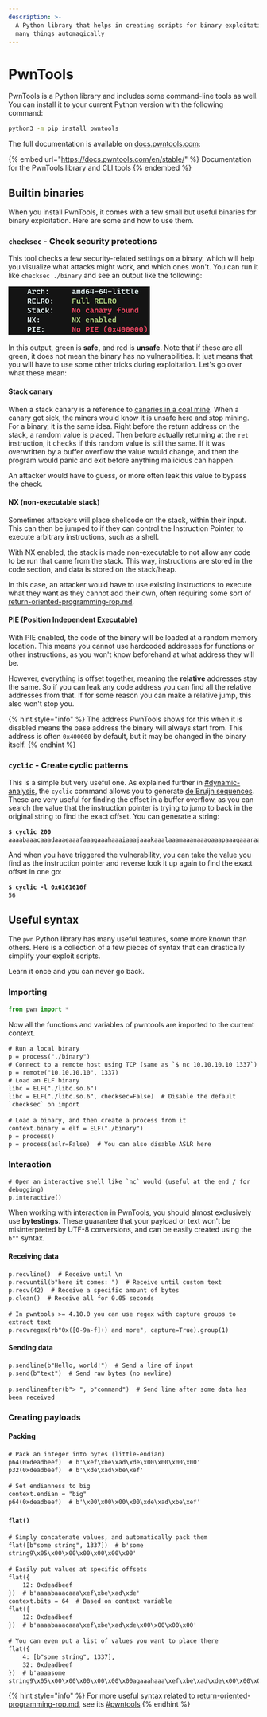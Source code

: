 ```yaml
---
description: >-
  A Python library that helps in creating scripts for binary exploitation, doing
  many things automagically
---
```


# PwnTools

PwnTools is a Python library and includes some command-line tools as well. You can install it to your current Python version with the following command:

```bash
python3 -m pip install pwntools
```

The full documentation is available on [docs.pwntools.com](https://docs.pwntools.com/en/stable/):

{% embed url="https://docs.pwntools.com/en/stable/" %}
Documentation for the PwnTools library and CLI tools
{% endembed %}

## Builtin binaries

When you install PwnTools, it comes with a few small but useful binaries for binary exploitation. Here are some and how to use them.

### `checksec` - Check security protections

This tool checks a few security-related settings on a binary, which will help you visualize what attacks might work, and which ones won't. You can run it like `checksec ./binary` and see an output like the following:

![](../.gitbook/assets/image.png)

In this output, green is **safe,** and red is **unsafe**. Note that if these are all green, it does not mean the binary has no vulnerabilities. It just means that you will have to use some other tricks during exploitation. Let's go over what these mean:

#### Stack canary

When a stack canary is a reference to [canaries in a coal mine](https://en.wikipedia.org/wiki/Sentinel\_species#Historical\_examples). When a canary got sick, the miners would know it is unsafe here and stop mining. For a binary, it is the same idea. Right before the return address on the stack, a random value is placed. Then before actually returning at the `ret` instruction, it checks if this random value is still the same. If it was overwritten by a buffer overflow the value would change, and then the program would panic and exit before anything malicious can happen.

An attacker would have to guess, or more often leak this value to bypass the check. &#x20;

#### NX (non-executable stack)

Sometimes attackers will place shellcode on the stack, within their input. This can then be jumped to if they can control the Instruction Pointer, to execute arbitrary instructions, such as a shell.&#x20;

With NX enabled, the stack is made non-executable to not allow any code to be run that came from the stack. This way, instructions are stored in the code section, and data is stored on the stack/heap.

In this case, an attacker would have to use existing instructions to execute what they want as they cannot add their own, often requiring some sort of [return-oriented-programming-rop.md](return-oriented-programming-rop.md "mention").&#x20;

#### PIE (Position Independent Executable)

With PIE enabled, the code of the binary will be loaded at a random memory location. This means you cannot use hardcoded addresses for functions or other instructions, as you won't know beforehand at what address they will be.&#x20;

However, everything is offset together, meaning the **relative** addresses stay the same. So if you can leak any code address you can find all the relative addresses from that. If for some reason you can make a relative jump, this also won't stop you.&#x20;

{% hint style="info" %}
The address PwnTools shows for this when it is disabled means the base address the binary will always start from. This address is often `0x400000` by default, but it may be changed in the binary itself.&#x20;
{% endhint %}

### `cyclic` - Create cyclic patterns

This is a simple but very useful one. As explained further in [#dynamic-analysis](reverse-engineering-for-pwn.md#dynamic-analysis "mention"), the `cyclic` command allows you to generate [de Bruijn sequences](https://en.wikipedia.org/wiki/De\_Bruijn\_sequence). These are very useful for finding the offset in a buffer overflow, as you can search the value that the instruction pointer is trying to jump to back in the original string to find the exact offset. You can generate a string:

<pre class="language-shell-session"><code class="lang-shell-session"><strong>$ cyclic 200
</strong>aaaabaaacaaadaaaeaaafaaagaaahaaaiaaajaaakaaalaaamaaanaaaoaaapaaaqaaaraaasaaataaauaaavaaawaaaxaaayaaazaabbaabcaabdaabeaabfaabgaabhaabiaabjaabkaablaabmaabnaaboaabpaabqaabraabsaabtaabuaabvaabwaabxaabyaab
</code></pre>

And when you have triggered the vulnerability, you can take the value you find as the instruction pointer and reverse look it up again to find the exact offset in one go:

<pre class="language-shell-session"><code class="lang-shell-session"><strong>$ cyclic -l 0x6161616f
</strong>56
</code></pre>

## Useful syntax

The `pwn` Python library has many useful features, some more known than others. Here is a collection of a few pieces of syntax that can drastically simplify your exploit scripts.&#x20;

Learn it once and you can never go back.

### Importing

```python
from pwn import *
```

Now all the functions and variables of pwntools are imported to the current context.&#x20;

```renpy
# Run a local binary
p = process("./binary")
# Connect to a remote host using TCP (same as `$ nc 10.10.10.10 1337`)
p = remote("10.10.10.10", 1337)
# Load an ELF binary
libc = ELF("./libc.so.6")
libc = ELF("./libc.so.6", checksec=False)  # Disable the default `checksec` on import

# Load a binary, and then create a process from it
context.binary = elf = ELF("./binary")
p = process()
p = process(aslr=False)  # You can also disable ASLR here
```

### Interaction

```renpy
# Open an interactive shell like `nc` would (useful at the end / for debugging)
p.interactive()
```

When working with interaction in PwnTools, you should almost exclusively use **bytestings**. These guarantee that your payload or text won't be misinterpreted by UTF-8 conversions, and can be easily created using the `b""` syntax.&#x20;

#### Receiving data

```renpy
p.recvline()  # Receive until \n
p.recvuntil(b"here it comes: ")  # Receive until custom text
p.recv(42)  # Receive a specific amount of bytes
p.clean()  # Receive all for 0.05 seconds

# In pwntools >= 4.10.0 you can use regex with capture groups to extract text
p.recvregex(rb"0x([0-9a-f]+) and more", capture=True).group(1)
```

#### Sending data

```renpy
p.sendline(b"Hello, world!")  # Send a line of input
p.send(b"text")  # Send raw bytes (no newline)

p.sendlineafter(b"> ", b"command")  # Send line after some data has been received
```

### Creating payloads

#### Packing

```renpy
# Pack an integer into bytes (little-endian)
p64(0xdeadbeef)  # b'\xef\xbe\xad\xde\x00\x00\x00\x00'
p32(0xdeadbeef)  # b'\xde\xad\xbe\xef'

# Set endianness to big
context.endian = "big"
p64(0xdeadbeef)  # b'\x00\x00\x00\x00\xde\xad\xbe\xef'
```

#### `flat()`

```renpy
# Simply concatenate values, and automatically pack them
flat([b"some string", 1337])  # b'some string9\x05\x00\x00\x00\x00\x00\x00'

# Easily put values at specific offsets
flat({
    12: 0xdeadbeef
})  # b'aaaabaaacaaa\xef\xbe\xad\xde'
context.bits = 64  # Based on context variable
flat({
    12: 0xdeadbeef
})  # b'aaaabaaacaaa\xef\xbe\xad\xde\x00\x00\x00\x00'

# You can even put a list of values you want to place there
flat({
    4: [b"some string", 1337],
    32: 0xdeadbeef
})  # b'aaaasome string9\x05\x00\x00\x00\x00\x00\x00agaaahaaa\xef\xbe\xad\xde\x00\x00\x00\x00'
```

{% hint style="info" %}
For more useful syntax related to [return-oriented-programming-rop.md](return-oriented-programming-rop.md "mention"), see its [#pwntools](return-oriented-programming-rop.md#pwntools "mention")
{% endhint %}
